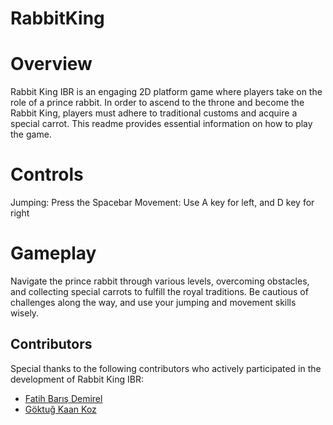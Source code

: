 # RabbitKing

# Overview
Rabbit King IBR is an engaging 2D platform game where players take on the role of a prince rabbit. In order to ascend to the throne and become the Rabbit King, players must adhere to traditional customs and acquire a special carrot. This readme provides essential information on how to play the game.

# Controls

Jumping: Press the Spacebar
Movement: Use A key for left, and D key for right

# Gameplay

Navigate the prince rabbit through various levels, overcoming obstacles, and collecting special carrots to fulfill the royal traditions. Be cautious of challenges along the way, and use your jumping and movement skills wisely.



## Contributors

Special thanks to the following contributors who actively participated in the development of Rabbit King IBR:

- [Fatih Barış Demirel](https://github.com/FatihveBaris)
- [Göktuğ Kaan Koz](https://github.com/LuciMark0)

  
